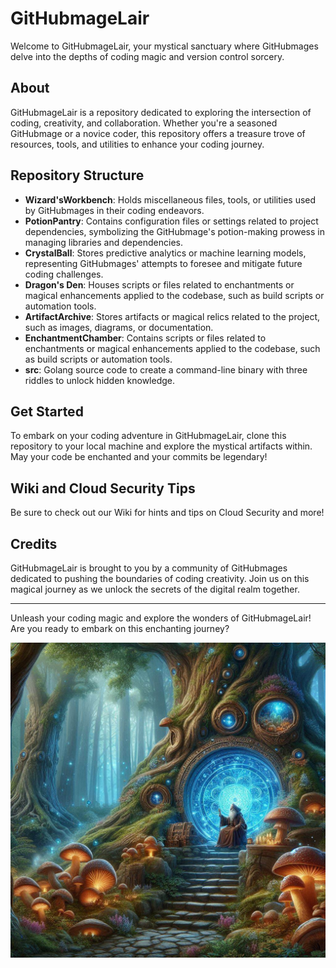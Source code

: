 # GitHubmageLair

Welcome to GitHubmageLair, your mystical sanctuary where GitHubmages delve into the depths of coding magic and version control sorcery.

## About

GitHubmageLair is a repository dedicated to exploring the intersection of coding, creativity, and collaboration. Whether you're a seasoned GitHubmage or a novice coder, this repository offers a treasure trove of resources, tools, and utilities to enhance your coding journey.

## Repository Structure

- **Wizard'sWorkbench**: Holds miscellaneous files, tools, or utilities used by GitHubmages in their coding endeavors.
- **PotionPantry**: Contains configuration files or settings related to project dependencies, symbolizing the GitHubmage's potion-making prowess in managing libraries and dependencies.
- **CrystalBall**: Stores predictive analytics or machine learning models, representing GitHubmages' attempts to foresee and mitigate future coding challenges.
- **Dragon's Den**: Houses scripts or files related to enchantments or magical enhancements applied to the codebase, such as build scripts or automation tools.
- **ArtifactArchive**: Stores artifacts or magical relics related to the project, such as images, diagrams, or documentation.
- **EnchantmentChamber**: Contains scripts or files related to enchantments or magical enhancements applied to the codebase, such as build scripts or automation tools.
- **src**: Golang source code to create a command-line binary with three riddles to unlock hidden knowledge.

## Get Started

To embark on your coding adventure in GitHubmageLair, clone this repository to your local machine and explore the mystical artifacts within. May your code be enchanted and your commits be legendary!

## Wiki and Cloud Security Tips

Be sure to check out our Wiki for hints and tips on Cloud Security and more!

## Credits

GitHubmageLair is brought to you by a community of GitHubmages dedicated to pushing the boundaries of coding creativity. Join us on this magical journey as we unlock the secrets of the digital realm together.

---

Unleash your coding magic and explore the wonders of GitHubmageLair! Are you ready to embark on this enchanting journey?

![GitHubmageLair](GitHubmageLair.jpg)
